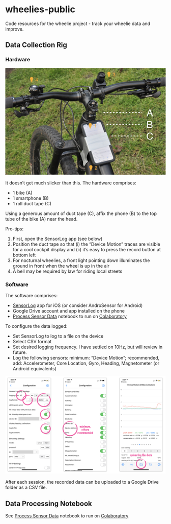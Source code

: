 # wheelies-public
Code resources for the wheelie project - track your wheelie data and improve.

## Data Collection Rig

### Hardware
![hardware steup](data_collection_rig.jpg)

It doesn’t get much slicker than this. The hardware comprises:
* 1 bike (A)
* 1 smartphone (B)
* 1 roll duct tape (C)

Using a generous amount of duct tape (C), affix the phone (B) to the top tube of the bike (A) near the head. 

Pro-tips:
1. First, open the SensorLog app (see below)
2. Position the duct tape so that (i) the “Device Motion” traces are visible for a cool cockpit display and (ii) it’s easy to press the record button at bottom left
3. For nocturnal wheelies, a front light pointing down illuminates the ground in front when the wheel is up in the air
4. A bell may be required by law for riding local streets

### Software

The software comprises:
* [SensorLog](http://sensorlog.berndthomas.net/) app for iOS (or consider AndroSensor for Android)
* Google Drive account and app installed on the phone
* [Process Sensor Data](notebooks/process_sensor_data.ipynb) notebook to run on [Colaboratory](https://colab.research.google.com/) 

To configure the data logged:
* Set SensorLog to log to a file on the device 
* Select CSV format
* Set desired logging frequency. I have settled on 10Hz, but will review in future.
* Log the following sensors: minimum: “Device Motion”; recommended, add: Accelerometer, Core Location, Gyro, Heading, Magnetometer (or Android equivalents)

![SensorLog app config](SensorLog_config.png)

After each session, the recorded data can be uploaded to a Google Drive folder as a CSV file.

## Data Processing Notebook

See [Process Sensor Data](notebooks/process_sensor_data.ipynb) notebook to run on [Colaboratory](https://colab.research.google.com/)

